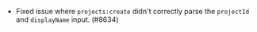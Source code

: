 - Fixed issue where `projects:create` didn't correctly parse the `projectId` and `displayName` input. (#8634)
